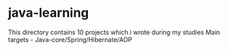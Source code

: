 # java-learning
This directory contains 10 projects which i wrote during my studies
Main targets - Java-core/Spring/Hibernate/AOP
